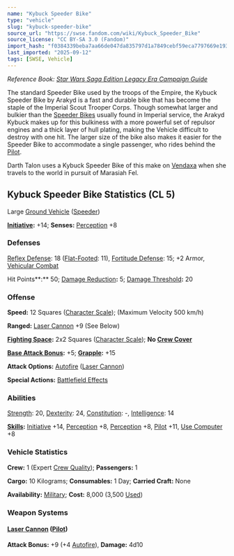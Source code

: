 ```yaml
---
name: "Kybuck Speeder Bike"
type: "vehicle"
slug: "kybuck-speeder-bike"
source_url: "https://swse.fandom.com/wiki/Kybuck_Speeder_Bike"
source_license: "CC BY-SA 3.0 (Fandom)"
import_hash: "f0384339beba7aa66de047da835797d1a7849cebf59eca7797669e193b11fc4f"
last_imported: "2025-09-12"
tags: [SWSE, Vehicle]
---
```

*Reference Book: [Star Wars Saga Edition Legacy Era Campaign Guide](https://swse.fandom.com/wiki/Star_Wars_Saga_Edition_Legacy_Era_Campaign_Guide)*

The standard Speeder Bike used by the troops of the Empire, the Kybuck Speeder Bike by Arakyd is a fast and durable bike that has become the staple of the Imperial Scout Trooper Corps. Though somewhat larger and bulkier than the [Speeder Bikes](https://swse.fandom.com/wiki/Speeder_Bikes) usually found in Imperial service, the Arakyd Kybuck makes up for this bulkiness with a more powerful set of repulsor engines and a thick layer of hull plating, making the Vehicle difficult to destroy with one hit. The larger size of the bike also makes it easier for the Speeder Bike to accommodate a single passenger, who rides behind the [Pilot](https://swse.fandom.com/wiki/Pilot_(Vehicle_Combat)).

Darth Talon uses a Kybuck Speeder Bike of this make on [Vendaxa](https://swse.fandom.com/wiki/Vendaxa) when she travels to the world in pursuit of Marasiah Fel.

## Kybuck Speeder Bike Statistics (CL 5)
Large [Ground Vehicle](https://swse.fandom.com/wiki/Ground_Vehicle) ([Speeder](https://swse.fandom.com/wiki/Speeder))

**[Initiative](https://swse.fandom.com/wiki/Initiative):** +14; **Senses:** [Perception](https://swse.fandom.com/wiki/Perception) +8
### Defenses
[Reflex Defense](https://swse.fandom.com/wiki/Reflex_Defense_(Vehicles)): 18 ([Flat-Footed](https://swse.fandom.com/wiki/Flat-Footed): 11), [Fortitude Defense](https://swse.fandom.com/wiki/Fortitude_Defense_(Vehicles)): 15; +2 Armor, [Vehicular Combat](https://swse.fandom.com/wiki/Vehicular_Combat)

Hit Points**:** 50; [Damage Reduction](https://swse.fandom.com/wiki/Damage_Reduction)**:** 5; [Damage Threshold](https://swse.fandom.com/wiki/Damage_Threshold)**:** 20
### Offense
**Speed:** 12 Squares ([Character Scale](https://swse.fandom.com/wiki/Character_Scale)); (Maximum Velocity 500 km/h)

**Ranged:** [Laser Cannon](https://swse.fandom.com/wiki/Laser_Cannon) +9 (See Below)

**[Fighting Space](https://swse.fandom.com/wiki/Fighting_Space):** 2x2 Squares ([Character Scale](https://swse.fandom.com/wiki/Character_Scale)); **No [Crew Cover](https://swse.fandom.com/wiki/Crew_Cover)**

**[Base Attack Bonus](https://swse.fandom.com/wiki/Base_Attack_Bonus):** +5; **[Grapple](https://swse.fandom.com/wiki/Grapple):** +15

**Attack Options:** [Autofire](https://swse.fandom.com/wiki/Autofire_(Vehicle_Combat)) ([Laser Cannon](https://swse.fandom.com/wiki/Laser_Cannon))

**Special Actions:** [Battlefield Effects](https://swse.fandom.com/wiki/Battlefield_Effects)
### Abilities
[Strength](https://swse.fandom.com/wiki/Strength): 20, [Dexterity](https://swse.fandom.com/wiki/Dexterity): 24, [Constitution](https://swse.fandom.com/wiki/Constitution): -, [Intelligence](https://swse.fandom.com/wiki/Intelligence): 14

**[Skills](https://swse.fandom.com/wiki/Skills):** [Initiative](https://swse.fandom.com/wiki/Initiative) +14, [Perception](https://swse.fandom.com/wiki/Perception) +8, [Perception](https://swse.fandom.com/wiki/Perception) +8, [Pilot](https://swse.fandom.com/wiki/Pilot) +11, [Use Computer](https://swse.fandom.com/wiki/Use_Computer) +8
### Vehicle Statistics
**Crew:** 1 (Expert [Crew Quality](https://swse.fandom.com/wiki/Crew_Quality)); **Passengers:** 1

**Cargo:** 10 Kilograms; **Consumables:** 1 Day; **Carried Craft:** None

**Availability:** [Military](https://swse.fandom.com/wiki/Military); **Cost:** 8,000 (3,500 [Used](https://swse.fandom.com/wiki/Used))
### Weapon Systems
#### **[Laser Cannon](https://swse.fandom.com/wiki/Laser_Cannon) ([Pilot](https://swse.fandom.com/wiki/Pilot_(Vehicle_Combat)))**
**Attack Bonus:** +9 (+4 [Autofire](https://swse.fandom.com/wiki/Autofire_(Vehicle_Combat))), **Damage:** 4d10